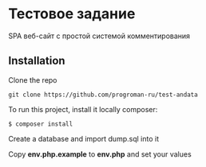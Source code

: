 # Тестовое задание
SPA веб-сайт с простой системой комментирования

## Installation
Clone the repo
```
git clone https://github.com/progroman-ru/test-andata 
```

To run this project, install it locally composer:
```
$ composer install
```

Create a database and import dump.sql into it 

Copy **env.php.example** to **env.php** and set your values